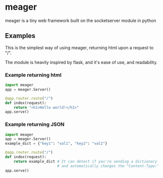 # meager

meager is a tiny web framework built on the socketserver module in python

## Examples

This is the simplest way of using meager, returning html upon a request to "/".

The module is heavily inspired by flask, and it's ease of use, and readability.

### Example returning html
```python
import meager
app = meager.Server()

@app.router.route("/")
def index(request):
    return "<h1>Hello world!</h1>"
app.serve()
```

### Example returning JSON
```python
import meager
app = meager.Server()
example_dict = {"key1": "val1", "key2": "val2"}

@app.router.route("/")
def index(request):
    return example_dict # It can detect if you're sending a dictionary
                        # and automatically changes the "Content-Type:" header to application/json 
app.serve()
```
